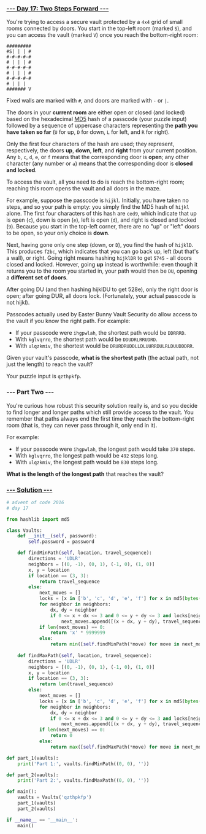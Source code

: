 ### [--- Day 17: Two Steps Forward ---](https://adventofcode.com/2016/day/17)

You're trying to access a secure vault protected by a `4x4` grid of small rooms connected by doors. You start in the top-left room (marked `S`), and you can access the vault (marked `V`) once you reach the bottom-right room:

```
#########
#S| | | #
#-#-#-#-#
# | | | #
#-#-#-#-#
# | | | #
#-#-#-#-#
# | | |  
####### V
```

Fixed walls are marked with `#`, and doors are marked with `-` or `|`.

The doors in your **current room** are either open or closed (and locked) based on the hexadecimal [MD5](https://en.wikipedia.org/wiki/MD5) hash of a passcode (your puzzle input) followed by a sequence of uppercase characters representing the **path you have taken so far** (`U` for up, `D` for down, `L` for left, and `R` for right).

Only the first four characters of the hash are used; they represent, respectively, the doors **up**, **down**, **left**, and **right** from your current position. Any `b`, `c`, `d`, `e`, or `f` means that the corresponding door is **open**; any other character (any number or `a`) means that the corresponding door is **closed and locked**.

To access the vault, all you need to do is reach the bottom-right room; reaching this room opens the vault and all doors in the maze.

For example, suppose the passcode is `hijkl`. Initially, you have taken no steps, and so your path is empty: you simply find the MD5 hash of `hijkl` alone. The first four characters of this hash are `ced9`, which indicate that up is open (`c`), down is open (`e`), left is open (`d`), and right is closed and locked (`9`). Because you start in the top-left corner, there are no "up" or "left" doors to be open, so your only choice is **down**.

Next, having gone only one step (down, or `D`), you find the hash of `hijklD`. This produces `f2bc`, which indicates that you can go back up, left (but that's a wall), or right. Going right means hashing `hijklDR` to get `5745` - all doors closed and locked. However, going **up** instead is worthwhile: even though it returns you to the room you started in, your path would then be `DU`, opening a **different set of doors**.

After going DU (and then hashing hijklDU to get 528e), only the right door is open; after going DUR, all doors lock. (Fortunately, your actual passcode is not hijkl).

Passcodes actually used by Easter Bunny Vault Security do allow access to the vault if you know the right path. For example:

 - If your passcode were `ihgpwlah`, the shortest path would be `DDRRRD`.
 - With `kglvqrro`, the shortest path would be `DDUDRLRRUDRD`.
 - With `ulqzkmiv`, the shortest would be `DRURDRUDDLLDLUURRDULRLDUUDDDRR`.

Given your vault's passcode, **what is the shortest path** (the actual path, not just the length) to reach the vault?

Your puzzle input is `qzthpkfp`.

### --- Part Two ---

You're curious how robust this security solution really is, and so you decide to find longer and longer paths which still provide access to the vault. You remember that paths always end the first time they reach the bottom-right room (that is, they can never pass through it, only end in it).

For example:

 - If your passcode were `ihgpwlah`, the longest path would take `370` steps.
 - With `kglvqrro`, the longest path would be `492` steps long.
 - With `ulqzkmiv`, the longest path would be `830` steps long.

**What is the length of the longest path** that reaches the vault?

### [--- Solution ---](day-17.py)
```Python
# advent of code 2016
# day 17

from hashlib import md5

class Vaults:
    def __init__(self, password):
        self.password = password

    def findMinPath(self, location, travel_sequence):
        directions = 'UDLR'
        neighbors = [(0, -1), (0, 1), (-1, 0), (1, 0)]
        x, y = location
        if location == (3, 3):
            return travel_sequence
        else:
            next_moves = []
            locks = [x in ['b', 'c', 'd', 'e', 'f'] for x in md5(bytes(self.password + travel_sequence, 'utf-8')).hexdigest()[:4]]
            for neighbor in neighbors:
                dx, dy = neighbor
                if 0 <= x + dx <= 3 and 0 <= y + dy <= 3 and locks[neighbors.index(neighbor)]:
                    next_moves.append([(x + dx, y + dy), travel_sequence + directions[neighbors.index(neighbor)]])
            if len(next_moves) == 0:
                return 'x' * 9999999
            else:
                return min([self.findMinPath(*move) for move in next_moves], key=lambda p: len(p))
            
    def findMaxPath(self, location, travel_sequence):
        directions = 'UDLR'
        neighbors = [(0, -1), (0, 1), (-1, 0), (1, 0)]
        x, y = location
        if location == (3, 3):
            return len(travel_sequence)
        else:
            next_moves = []
            locks = [x in ['b', 'c', 'd', 'e', 'f'] for x in md5(bytes(self.password + travel_sequence, 'utf-8')).hexdigest()[:4]]
            for neighbor in neighbors:
                dx, dy = neighbor
                if 0 <= x + dx <= 3 and 0 <= y + dy <= 3 and locks[neighbors.index(neighbor)]:
                    next_moves.append([(x + dx, y + dy), travel_sequence + directions[neighbors.index(neighbor)]])
            if len(next_moves) == 0:
                return 0
            else:
                return max([self.findMaxPath(*move) for move in next_moves])

def part_1(vaults):
    print('Part 1:', vaults.findMinPath((0, 0), ''))

def part_2(vaults):
    print('Part 2:', vaults.findMaxPath((0, 0), ''))

def main():
    vaults = Vaults('qzthpkfp')
    part_1(vaults)
    part_2(vaults)

if __name__ == '__main__':
    main()
```